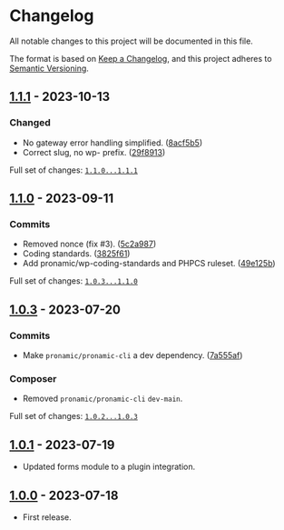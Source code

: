 # Changelog

All notable changes to this project will be documented in this file.

The format is based on [Keep a Changelog](https://keepachangelog.com/en/1.0.0/),
and this project adheres to [Semantic Versioning](https://semver.org/spec/v2.0.0.html).

## [1.1.1] - 2023-10-13

### Changed

- No gateway error handling simplified. ([8acf5b5](https://github.com/pronamic/wp-pronamic-pay-forms/commit/8acf5b5d70750cf73b542acc6328141072211170))
- Correct slug, no wp- prefix. ([29f8913](https://github.com/pronamic/wp-pronamic-pay-forms/commit/29f89137f74a01fee622b9859b7972f0a425235f))

Full set of changes: [`1.1.0...1.1.1`][1.1.1]

[1.1.1]: https://github.com/pronamic/wp-pronamic-pay-forms/compare/v1.1.0...v1.1.1

## [1.1.0] - 2023-09-11

### Commits

- Removed nonce (fix #3). ([5c2a987](https://github.com/pronamic/wp-pronamic-pay-forms/commit/5c2a9873d550f0720fe09f2a6b06bcfcfab75b6e))
- Coding standards. ([3825f61](https://github.com/pronamic/wp-pronamic-pay-forms/commit/3825f61d7fd54eff1fb0f4597f2cacb3e39e4861))
-  Add pronamic/wp-coding-standards and PHPCS ruleset. ([49e125b](https://github.com/pronamic/wp-pronamic-pay-forms/commit/49e125bcecd8bf71e6cee4d3c0f895d3c6b2bdcd))

Full set of changes: [`1.0.3...1.1.0`][1.1.0]

[1.1.0]: https://github.com/pronamic/wp-pronamic-pay-forms/compare/v1.0.3...v1.1.0

## [1.0.3] - 2023-07-20

### Commits

- Make `pronamic/pronamic-cli` a dev dependency. ([7a555af](https://github.com/pronamic/wp-pronamic-pay-forms/commit/7a555af6c5562d7ae5163ff341b559570b9892c5))

### Composer

- Removed `pronamic/pronamic-cli` `dev-main`.

Full set of changes: [`1.0.2...1.0.3`][1.0.3]

[1.0.3]: https://github.com/pronamic/wp-pronamic-pay-forms/compare/v1.0.2...v1.0.3

## [1.0.1] - 2023-07-19

- Updated forms module to a plugin integration.

## [1.0.0] - 2023-07-18

- First release.

[1.0.0]: https://github.com/pronamic/wp-pronamic-pay-forms/releases/tag/v1.0.0
[1.0.1]: https://github.com/pronamic/wp-pronamic-pay-forms/releases/tag/v1.0.1
